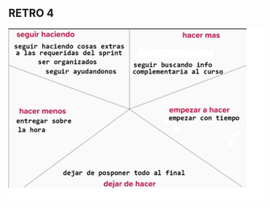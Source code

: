 ## RETRO 4
![RETRO SPINT 5](https://github.com/JoaquinAcosta/grupo_6_trainingShop/blob/retrospectivas/RETRO%205/retro5.png)
